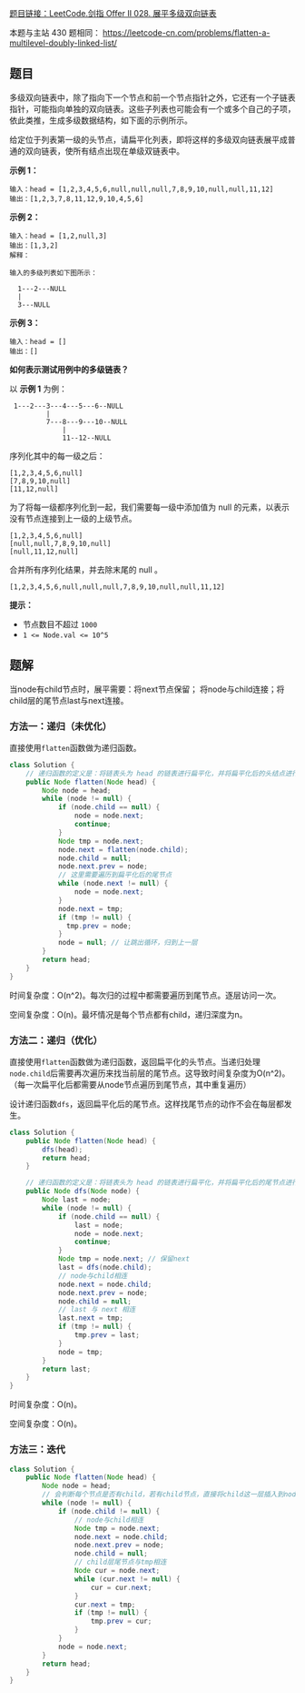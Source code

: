 [题目链接：LeetCode.剑指 Offer II 028. 展平多级双向链表](https://leetcode-cn.com/problems/Qv1Da2/)

本题与主站 430 题相同： https://leetcode-cn.com/problems/flatten-a-multilevel-doubly-linked-list/

## 题目

多级双向链表中，除了指向下一个节点和前一个节点指针之外，它还有一个子链表指针，可能指向单独的双向链表。这些子列表也可能会有一个或多个自己的子项，依此类推，生成多级数据结构，如下面的示例所示。

给定位于列表第一级的头节点，请扁平化列表，即将这样的多级双向链表展平成普通的双向链表，使所有结点出现在单级双链表中。

**示例 1：**

```
输入：head = [1,2,3,4,5,6,null,null,null,7,8,9,10,null,null,11,12]
输出：[1,2,3,7,8,11,12,9,10,4,5,6]

```

**示例 2：**

```
输入：head = [1,2,null,3]
输出：[1,3,2]
解释：

输入的多级列表如下图所示：

  1---2---NULL
  |
  3---NULL
```

**示例 3：**

```
输入：head = []
输出：[]
```

**如何表示测试用例中的多级链表？**

以 **示例 1** 为例：

```
 1---2---3---4---5---6--NULL
         |
         7---8---9---10--NULL
             |
             11--12--NULL
```

序列化其中的每一级之后：

```
[1,2,3,4,5,6,null]
[7,8,9,10,null]
[11,12,null]
```

为了将每一级都序列化到一起，我们需要每一级中添加值为 null 的元素，以表示没有节点连接到上一级的上级节点。

```
[1,2,3,4,5,6,null]
[null,null,7,8,9,10,null]
[null,11,12,null]
```

合并所有序列化结果，并去除末尾的 null 。

```
[1,2,3,4,5,6,null,null,null,7,8,9,10,null,null,11,12]
```

**提示：**

- 节点数目不超过 `1000`
- `1 <= Node.val <= 10^5`

## 题解

当node有child节点时，展平需要：将next节点保留； 将node与child连接；将child层的尾节点last与next连接。

### 方法一：递归（未优化）

直接使用`flatten`函数做为递归函数。

```java
class Solution {
    // 递归函数的定义是：将链表头为 head 的链表进行扁平化，并将扁平化后的头结点进行返回
    public Node flatten(Node head) {
        Node node = head;
        while (node != null) {
            if (node.child == null) {
                node = node.next;
                continue;
            }
            Node tmp = node.next;
            node.next = flatten(node.child);
            node.child = null;
            node.next.prev = node;
            // 这里需要遍历到扁平化后的尾节点
            while (node.next != null) {
                node = node.next;
            }
            node.next = tmp;
            if (tmp != null) {
              tmp.prev = node;
            }
            node = null; // 让跳出循环，归到上一层
        }
        return head;
    }
}    
```

时间复杂度：O(n^2)。每次归的过程中都需要遍历到尾节点。逐层访问一次。

空间复杂度：O(n)。最坏情况是每个节点都有child，递归深度为n。

### 方法二：递归（优化）

直接使用`flatten`函数做为递归函数，返回扁平化的头节点。当递归处理`node.child`后需要再次遍历来找当前层的尾节点。这导致时间复杂度为O(n^2)。（每一次扁平化后都需要从node节点遍历到尾节点，其中重复遍历）

设计递归函数`dfs`，返回扁平化后的尾节点。这样找尾节点的动作不会在每层都发生。

```java
class Solution {
    public Node flatten(Node head) {
        dfs(head);
        return head;
    }

    // 递归函数的定义是：将链表头为 head 的链表进行扁平化，并将扁平化后的尾节点进行返回
    public Node dfs(Node node) {
        Node last = node;
        while (node != null) {
            if (node.child == null) {
                last = node;
                node = node.next;
                continue;
            }
            Node tmp = node.next; // 保留next
            last = dfs(node.child);
            // node与child相连
            node.next = node.child;
            node.next.prev = node;
            node.child = null;
            // last 与 next 相连
            last.next = tmp;
            if (tmp != null) {
                tmp.prev = last;
            }
            node = tmp;
        }
        return last;
    }
}
```

时间复杂度：O(n)。

空间复杂度：O(n)。

### 方法三：迭代

```java
class Solution {
    public Node flatten(Node head) {
        Node node = head;
        // 会判断每个节点是否有child，若有child节点，直接将child这一层插入到node节点后。
        while (node != null) {
            if (node.child != null) {
                // node与child相连
                Node tmp = node.next;
                node.next = node.child;
                node.next.prev = node;
                node.child = null;
                // child层尾节点与tmp相连
                Node cur = node.next;
                while (cur.next != null) {
                    cur = cur.next;
                }
                cur.next = tmp;
                if (tmp != null) {
                    tmp.prev = cur;
                }
            }
            node = node.next;
        }
        return head;
    }    
}
```

